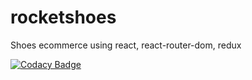 # rocketshoes

Shoes ecommerce using react, react-router-dom, redux

[![Codacy Badge](https://api.codacy.com/project/badge/Grade/a51d18c5b0874e1e825f24cfc6ff8ea8)](https://www.codacy.com/manual/gwelter/rocketshoes?utm_source=github.com&utm_medium=referral&utm_content=gwelter/rocketshoes&utm_campaign=Badge_Grade)
